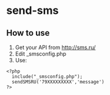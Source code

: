 # send-sms

How to use
----------
1. Get your API from http://sms.ru/
2. Edit _smsconfig.php
3. Use:
```
<?php
  include("_smsconfig.php");
  sendSMSRU('79XXXXXXXXX','message')
?>
```